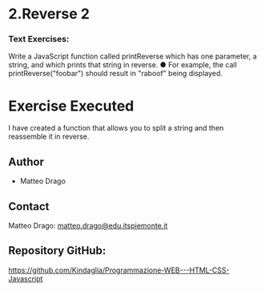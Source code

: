 # 2.Reverse 2


### Text Exercises:
Write a JavaScript function called printReverse which has one parameter, a
string, and which prints that string in reverse.
● For example, the call printReverse("foobar") should result in "raboof" being
displayed.

# Exercise Executed
I have created a function that allows you to split a string and then reassemble it in reverse.



## Author
* Matteo Drago

## Contact
Matteo Drago: matteo.drago@edu.itspiemonte.it 

## Repository GitHub:
https://github.com/Kindaglia/Programmazione-WEB---HTML-CSS-Javascript